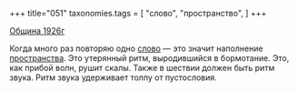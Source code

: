 +++
title="051"
taxonomies.tags = [
 "слово",
 "пространство",
]
+++

[Община 1926г](/agni/1926)

Когда много раз повторяю одно [слово](/tags/слово) — это значит наполнение [пространства](/tags/пространство). Это утерянный ритм, выродившийся в бормотание. Это, как прибой волн, рушит скалы. Также в шествии должен быть ритм звука. Ритм звука удерживает толпу от пустословия.   

